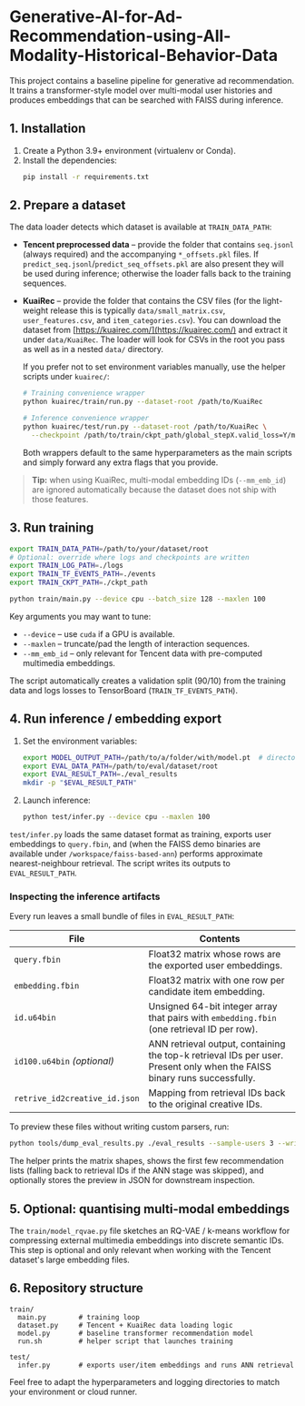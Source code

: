 # Generative-AI-for-Ad-Recommendation-using-All-Modality-Historical-Behavior-Data

This project contains a baseline pipeline for generative ad recommendation.  It trains a transformer-style model over multi-modal user histories and produces embeddings that can be searched with FAISS during inference.

## 1. Installation

1. Create a Python 3.9+ environment (virtualenv or Conda).
2. Install the dependencies:
   ```bash
   pip install -r requirements.txt
   ```

## 2. Prepare a dataset

The data loader detects which dataset is available at `TRAIN_DATA_PATH`:

- **Tencent preprocessed data** – provide the folder that contains `seq.jsonl` (always required) and the accompanying `*_offsets.pkl` files.  If `predict_seq.jsonl`/`predict_seq_offsets.pkl` are also present they will be used during inference; otherwise the loader falls back to the training sequences.
- **KuaiRec** – provide the folder that contains the CSV files (for the light-weight release this is typically `data/small_matrix.csv`, `user_features.csv`, and `item_categories.csv`).  You can download the dataset from [https://kuairec.com/](https://kuairec.com/) and extract it under `data/KuaiRec`.  The loader will look for CSVs in the root you pass as well as in a nested `data/` directory.

  If you prefer not to set environment variables manually, use the helper scripts under `kuairec/`:

  ```bash
  # Training convenience wrapper
  python kuairec/train/run.py --dataset-root /path/to/KuaiRec

  # Inference convenience wrapper
  python kuairec/test/run.py --dataset-root /path/to/KuaiRec \
    --checkpoint /path/to/train/ckpt_path/global_stepX.valid_loss=Y/model.pt
  ```

  Both wrappers default to the same hyperparameters as the main scripts and simply forward any extra flags that you provide.

> **Tip:** when using KuaiRec, multi-modal embedding IDs (`--mm_emb_id`) are ignored automatically because the dataset does not ship with those features.

## 3. Run training

```bash
export TRAIN_DATA_PATH=/path/to/your/dataset/root
# Optional: override where logs and checkpoints are written
export TRAIN_LOG_PATH=./logs
export TRAIN_TF_EVENTS_PATH=./events
export TRAIN_CKPT_PATH=./ckpt_path

python train/main.py --device cpu --batch_size 128 --maxlen 100
```

Key arguments you may want to tune:

- `--device` – use `cuda` if a GPU is available.
- `--maxlen` – truncate/pad the length of interaction sequences.
- `--mm_emb_id` – only relevant for Tencent data with pre-computed multimedia embeddings.

The script automatically creates a validation split (90/10) from the training data and logs losses to TensorBoard (`TRAIN_TF_EVENTS_PATH`).

## 4. Run inference / embedding export

1. Set the environment variables:
   ```bash
   export MODEL_OUTPUT_PATH=/path/to/a/folder/with/model.pt  # directory *or* the checkpoint file itself
   export EVAL_DATA_PATH=/path/to/eval/dataset/root
   export EVAL_RESULT_PATH=./eval_results
   mkdir -p "$EVAL_RESULT_PATH"
   ```
2. Launch inference:
   ```bash
   python test/infer.py --device cpu --maxlen 100
   ```

`test/infer.py` loads the same dataset format as training, exports user embeddings to `query.fbin`, and (when the FAISS demo binaries are available under `/workspace/faiss-based-ann`) performs approximate nearest-neighbour retrieval.  The script writes its outputs to `EVAL_RESULT_PATH`.

### Inspecting the inference artifacts

Every run leaves a small bundle of files in `EVAL_RESULT_PATH`:

| File | Contents |
| ---- | -------- |
| `query.fbin` | Float32 matrix whose rows are the exported user embeddings. |
| `embedding.fbin` | Float32 matrix with one row per candidate item embedding. |
| `id.u64bin` | Unsigned 64-bit integer array that pairs with `embedding.fbin` (one retrieval ID per row). |
| `id100.u64bin` *(optional)* | ANN retrieval output, containing the top-k retrieval IDs per user. Present only when the FAISS binary runs successfully. |
| `retrive_id2creative_id.json` | Mapping from retrieval IDs back to the original creative IDs. |

To preview these files without writing custom parsers, run:

```bash
python tools/dump_eval_results.py ./eval_results --sample-users 3 --write-json preview.json
```

The helper prints the matrix shapes, shows the first few recommendation lists (falling back to retrieval IDs if the ANN stage was skipped), and optionally stores the preview in JSON for downstream inspection.

## 5. Optional: quantising multi-modal embeddings

The `train/model_rqvae.py` file sketches an RQ-VAE / k-means workflow for compressing external multimedia embeddings into discrete semantic IDs.  This step is optional and only relevant when working with the Tencent dataset's large embedding files.

## 6. Repository structure

```
train/
  main.py        # training loop
  dataset.py     # Tencent + KuaiRec data loading logic
  model.py       # baseline transformer recommendation model
  run.sh         # helper script that launches training

test/
  infer.py       # exports user/item embeddings and runs ANN retrieval
```

Feel free to adapt the hyperparameters and logging directories to match your environment or cloud runner.
